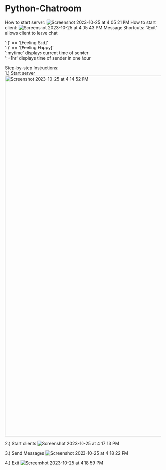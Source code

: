 # Python-Chatroom

How to start server:
![Screenshot 2023-10-25 at 4 05 21 PM](https://github.com/therealivo8/Python-Chatroom/assets/100013365/e0d0f4c3-3c82-4836-a392-c3810155435b)
How to start client:
![Screenshot 2023-10-25 at 4 05 43 PM](https://github.com/therealivo8/Python-Chatroom/assets/100013365/86364f8e-709a-4563-b25c-235859ad949e)
Message Shortcuts:
  ':Exit' allows client to leave chat
  
  ':(' == '[Feeling Sad]' <br/>
  ':)' == '[Feeling Happy]' <br/>
  ':mytime' displays current time of sender <br/>
  ':+1hr' displays time of sender in one hour <br/>


Step-by-step Instructions: <br/>
1.) Start server
<img width="1167" alt="Screenshot 2023-10-25 at 4 14 52 PM" src="https://github.com/therealivo8/Python-Chatroom/assets/100013365/653f8502-4da1-4a01-90ed-a5cc817b8355">

2.) Start clients
![Screenshot 2023-10-25 at 4 17 13 PM](https://github.com/therealivo8/Python-Chatroom/assets/100013365/40e99b14-7382-41a9-8487-d9390a8420da)

3.) Send Messages
![Screenshot 2023-10-25 at 4 18 22 PM](https://github.com/therealivo8/Python-Chatroom/assets/100013365/ef886e38-db3d-45b3-a765-ed8db6cbc601)

4.) Exit
![Screenshot 2023-10-25 at 4 18 59 PM](https://github.com/therealivo8/Python-Chatroom/assets/100013365/3a09780c-1b12-42c7-b51a-5dd07ab642eb)
